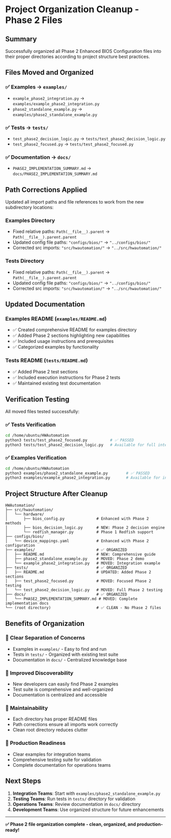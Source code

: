 # Project Organization Cleanup - Phase 2 Files

## Summary

Successfully organized all Phase 2 Enhanced BIOS Configuration files into their proper directories according to project structure best practices.

## Files Moved and Organized

### ✅ Examples → `examples/`

- `example_phase2_integration.py` → `examples/example_phase2_integration.py`
- `phase2_standalone_example.py` → `examples/phase2_standalone_example.py`

### ✅ Tests → `tests/`  

- `test_phase2_decision_logic.py` → `tests/test_phase2_decision_logic.py`
- `test_phase2_focused.py` → `tests/test_phase2_focused.py`

### ✅ Documentation → `docs/`

- `PHASE2_IMPLEMENTATION_SUMMARY.md` → `docs/PHASE2_IMPLEMENTATION_SUMMARY.md`

## Path Corrections Applied

Updated all import paths and file references to work from the new subdirectory locations:

### Examples Directory

- Fixed relative paths: `Path(__file__).parent` → `Path(__file__).parent.parent`
- Updated config file paths: `"configs/bios/"` → `"../configs/bios/"`
- Corrected src imports: `"src/hwautomation/"` → `"../src/hwautomation/"`

### Tests Directory  

- Fixed relative paths: `Path(__file__).parent` → `Path(__file__).parent.parent`
- Updated config file paths: `"configs/bios/"` → `"../configs/bios/"`
- Corrected src imports: `"src/hwautomation/"` → `"../src/hwautomation/"`

## Updated Documentation

### Examples README (`examples/README.md`)

- ✅ Created comprehensive README for examples directory
- ✅ Added Phase 2 sections highlighting new capabilities
- ✅ Included usage instructions and prerequisites
- ✅ Categorized examples by functionality

### Tests README (`tests/README.md`)

- ✅ Added Phase 2 test sections
- ✅ Included execution instructions for Phase 2 tests
- ✅ Maintained existing test documentation

## Verification Testing

All moved files tested successfully:

### ✅ Tests Verification

```bash
cd /home/ubuntu/HWAutomation
python3 tests/test_phase2_focused.py          # ✅ PASSED
python3 tests/test_phase2_decision_logic.py   # Available for full integration testing
```

### ✅ Examples Verification  

```bash
cd /home/ubuntu/HWAutomation
python3 examples/phase2_standalone_example.py        # ✅ PASSED
python3 examples/example_phase2_integration.py       # Available for integration testing
```

## Project Structure After Cleanup

```text
HWAutomation/
├── src/hwautomation/
│   └── hardware/
│       ├── bios_config.py              # Enhanced with Phase 2 methods
│       ├── bios_decision_logic.py      # NEW: Phase 2 decision engine
│       └── redfish_manager.py          # Phase 1 Redfish support
├── configs/bios/
│   └── device_mappings.yaml            # Enhanced with Phase 2 configuration
├── examples/                           # ✅ ORGANIZED
│   ├── README.md                       # NEW: Comprehensive guide
│   ├── phase2_standalone_example.py    # MOVED: Phase 2 demo
│   └── example_phase2_integration.py   # MOVED: Integration example
├── tests/                              # ✅ ORGANIZED  
│   ├── README.md                       # UPDATED: Added Phase 2 sections
│   ├── test_phase2_focused.py          # MOVED: Focused Phase 2 testing
│   └── test_phase2_decision_logic.py   # MOVED: Full Phase 2 testing
├── docs/                               # ✅ ORGANIZED
│   └── PHASE2_IMPLEMENTATION_SUMMARY.md # MOVED: Complete implementation docs
└── (root directory)                    # ✅ CLEAN - No Phase 2 files
```

## Benefits of Organization

### 🎯 **Clear Separation of Concerns**

- Examples in `examples/` - Easy to find and run
- Tests in `tests/` - Organized with existing test suite  
- Documentation in `docs/` - Centralized knowledge base

### 📁 **Improved Discoverability**

- New developers can easily find Phase 2 examples
- Test suite is comprehensive and well-organized
- Documentation is centralized and accessible

### 🔧 **Maintainability**

- Each directory has proper README files
- Path corrections ensure all imports work correctly
- Clean root directory reduces clutter

### 🚀 **Production Readiness**

- Clear examples for integration teams
- Comprehensive testing suite for validation
- Complete documentation for operations teams

## Next Steps

1. **Integration Teams**: Start with `examples/phase2_standalone_example.py`
2. **Testing Teams**: Run tests in `tests/` directory for validation
3. **Operations Teams**: Review documentation in `docs/` directory
4. **Development Teams**: Use organized structure for future enhancements

---

**✅ Phase 2 file organization complete - clean, organized, and production-ready!**
